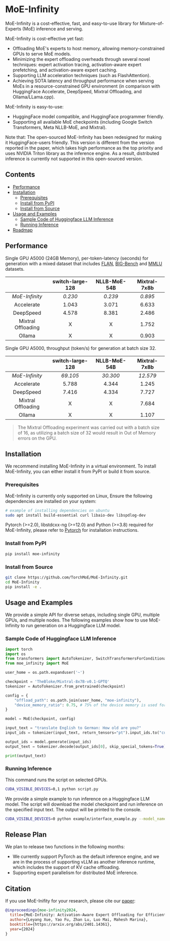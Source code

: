 # MoE-Infinity

MoE-Infinity is a cost-effective, fast, and easy-to-use library for Mixture-of-Experts (MoE) inference and serving.

MoE-Infinity is cost-effective yet fast:

- Offloading MoE's experts to host memory, allowing memory-constrained GPUs to serve MoE models.
- Minimizing the expert offloading overheads through several novel techniques: expert activation tracing, activation-aware expert prefetching, and activation-aware expert caching.
- Supporting LLM acceleration techniques (such as FlashAttention).
- Achieving SOTA latency and throughput performance when serving MoEs in a resource-constrained GPU environment (in comparison with HuggingFace Accelerate, DeepSpeed, Mixtral Offloading, and Ollama/LLama.cpp).

MoE-Infinity is easy-to-use:

- HuggingFace model compatible, and HuggingFace programmer friendly.
- Supporting all available MoE checkpoints (including Google Switch Transformers, Meta NLLB-MoE, and Mixtral).

Note that: The open-sourced MoE-Infinity has been redesigned for making it HuggingFace-users friendly. This version is different from the version reported in the paper, which takes high performance as the top priority and uses NVIDIA Triton library as the inference engine. As a result, distributed inference is currently not supported in this open-sourced version.

## Contents
- [Performance](#performance)
- [Installation](#installation)
     - [Prerequisites](#prerequisites)
     - [Install from PyPI](#install-from-pypi)
     - [Install from Source](#install-from-source)
- [Usage and Examples](#usage-and-examples)
     - [Sample Code of Huggingface LLM Inference](#sample-code-of-huggingface-llm-inference)
    - [Running Inference](#running-inference)
- [Roadmap](#roadmap)

## Performance

Single GPU A5000 (24GB Memory), per-token-latency (seconds) for generation with a mixed dataset that includes [FLAN](https://huggingface.co/datasets/Muennighoff/flan), [BIG-Bench](https://huggingface.co/datasets/bigbench) and [MMLU](https://huggingface.co/datasets/lukaemon/mmlu) datasets.

|  | switch-large-128 | NLLB-MoE-54B | Mixtral-7x8b |
| :---: | :---: | :---: | :---: |
| *MoE-Infinity* | *0.230*	| *0.239* | *0.895* |
| Accelerate | 1.043 | 3.071 | 6.633 |
|DeepSpeed | 4.578 | 8.381 | 2.486 |
|Mixtral Offloading| X | X | 1.752 | 
|Ollama | X | X | 0.903 |

Single GPU A5000, throughput (token/s) for generation at batch size 32.

|  | switch-large-128 | NLLB-MoE-54B | Mixtral-7x8b |
| :---: | :---: | :---: | :---: |
| *MoE-Infinity* | *69.105*	| *30.300* | *12.579* |
| Accelerate | 5.788 | 4.344 | 1.245 |
|DeepSpeed | 7.416 | 4.334 | 7.727 |
|Mixtral Offloading| X | X | 7.684 | 
|Ollama | X | X | 1.107 |

> The Mixtral Offloading experiment was carried out with a batch size of 16, as utilizing a batch size of 32 would result in Out of Memory errors on the GPU.

## Installation

We recommend installing MoE-Infinity in a virtual environment. To install MoE-Infinity, you can either install it from PyPI or build it from source.

### Prerequisites
MoE-Infinity is currently only supported on Linux, Ensure the following dependencies are installed on your system:

```bash
# example of installing dependencies on ubuntu
sudo apt install build-essential curl libaio-dev libspdlog-dev
```

Pytorch (>=2.0), libstdcxx-ng (>=12.0) and Python (>=3.8) required for MoE-Infinity, please refer to [Pytorch](https://pytorch.org/get-started/locally/) for installation instructions.

### Install from PyPI

```bash
pip install moe-infinity
```

### Install from Source

```bash
git clone https://github.com/TorchMoE/MoE-Infinity.git
cd MoE-Infinity
pip install -e .
```

## Usage and Examples

We provide a simple API for diverse setups, including single GPU, multiple GPUs, and multiple nodes. The following examples show how to use MoE-Infinity to run generation on a Huggingface LLM model.

### Sample Code of Huggingface LLM Inference

```python
import torch
import os
from transformers import AutoTokenizer, SwitchTransformersForConditionalGeneration
from moe_infinity import MoE

user_home = os.path.expanduser('~')

checkpoint = 'TheBloke/Mixtral-8x7B-v0.1-GPTQ'
tokenizer = AutoTokenizer.from_pretrained(checkpoint)

config = {
    "offload_path": os.path.join(user_home, "moe-infinity"),
    "device_memory_ratio": 0.75, # 75% of the device memory is used for caching, change the value according to your device memory size on OOM
}

model = MoE(checkpoint, config)

input_text = "translate English to German: How old are you?"
input_ids = tokenizer(input_text, return_tensors="pt").input_ids.to("cuda:0")

output_ids = model.generate(input_ids)
output_text = tokenizer.decode(output_ids[0], skip_special_tokens=True)

print(output_text)
```

### Running Inference

This command runs the script on selected GPUs.
```bash
CUDA_VISIBLE_DEVICES=0,1 python script.py
```

We provide a simple example to run inference on a Huggingface LLM model. The script will download the model checkpoint and run inference on the specified input text. The output will be printed to the console.

```bash
CUDA_VISIBLE_DEVICES=0 python example/interface_example.py --model_name_or_path "mistralai/Mixtral-8x7B-Instruct-v0.1" --offload_dir <your local path on SSD> 
```

## Release Plan

We plan to release two functions in the following months:

* We currently support PyTorch as the default inference engine, and we are in the process of supporting vLLM as another inference runtime, which includes the support of KV cache offloading. 
* Supporting expert parallelism for distributed MoE inference.

## Citation

If you use MoE-Inifity for your research, please cite our [paper](https://arxiv.org/abs/2401.14361):
```bibtex
@inproceedings{moe-infinity2024,
  title={MoE-Infinity: Activation-Aware Expert Offloading for Efficient MoE Serving},
  author={Leyang Xue, Yao Fu, Zhan Lu, Luo Mai, Mahesh Marina},
  booktitle={https://arxiv.org/abs/2401.14361},
  year={2024}
}
```